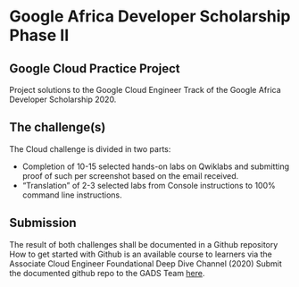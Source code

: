 # Google Africa Developer Scholarship Phase II
## Google Cloud Practice Project
Project solutions to the Google Cloud Engineer Track of the Google Africa Developer Scholarship 2020.

## The challenge(s)
The Cloud challenge is divided in two parts:

* Completion of 10-15 selected hands-on labs on Qwiklabs and submitting proof of such per screenshot based on the email received.
* “Translation” of 2-3 selected labs from Console instructions to 100% command line instructions.


## Submission
The result of both challenges shall be documented in a Github repository
How to get started with Github is an available course to learners via the Associate Cloud Engineer Foundational Deep Dive Channel (2020)
Submit the documented github repo to the GADS Team [here](bit.ly/GADSPracticeProjectSubmission).


